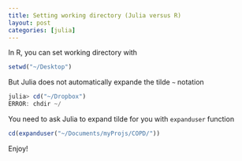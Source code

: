 ```yaml
---
title: Setting working directory (Julia versus R)
layout: post
categories: [julia]
---
```


In R, you can set working directory with

```r
setwd("~/Desktop")
```

But Julia does not automatically expande the tilde `~` notation

```julia
julia> cd("~/Dropbox")
ERROR: chdir ~/
```

You need to ask Julia to expand tilde for you with `expanduser` function

```julia
cd(expanduser("~/Documents/myProjs/COPD/"))
```

Enjoy!
